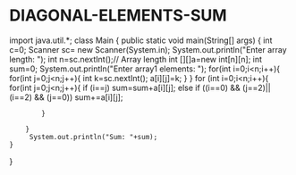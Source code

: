 # DIAGONAL-ELEMENTS-SUM
import java.util.*;
class Main {
    public static void main(String[] args) {
        int c=0;
        Scanner sc= new Scanner(System.in);
          System.out.println("Enter array length: ");
        int n=sc.nextInt();// Array length
         int [][]a=new int[n][n];
         int sum=0;
          System.out.println("Enter array1 elements: ");
        for(int i=0;i<n;i++){
            for(int j=0;j<n;j++){
            int k=sc.nextInt();
            a[i][j]=k;
            }
        }
        for (int i=0;i<n;i++){
            for(int j=0;j<n;j++){
                if (i==j)
                sum=sum+a[i][j];
                else if ((i==0) && (j==2)||(i==2) && (j==0))
                sum+=a[i][j];
             
            }
           
        }
         System.out.println("Sum: "+sum);
    }
}
